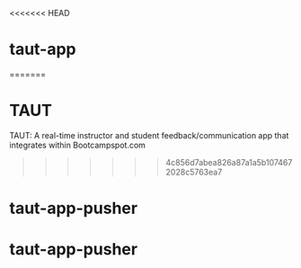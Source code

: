 <<<<<<< HEAD
# taut-app
=======
# TAUT
TAUT: A real-time instructor and student feedback/communication app that integrates within Bootcampspot.com
>>>>>>> 4c856d7abea826a87a1a5b1074672028c5763ea7
# taut-app-pusher
# taut-app-pusher
